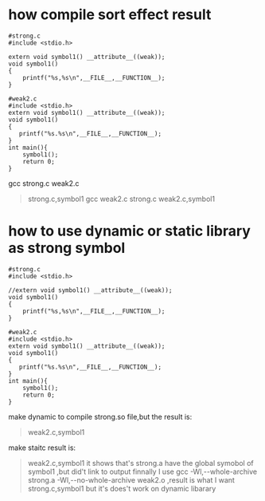 # how compile sort effect result
```
#strong.c
#include <stdio.h>

extern void symbol1() __attribute__((weak));
void symbol1()
{
    printf("%s,%s\n",__FILE__,__FUNCTION__);
}

#weak2.c
#include <stdio.h>
extern void symbol1() __attribute__((weak));
void symbol1()
{
   printf("%s.%s\n",__FILE__,__FUNCTION__);
}
int main(){
    symbol1();
    return 0;
}
```
gcc strong.c weak2.c
> strong.c,symbol1
gcc weak2.c strong.c
>weak2.c,symbol1

# how to use dynamic or static library as strong symbol
```
#strong.c
#include <stdio.h>

//extern void symbol1() __attribute__((weak));
void symbol1()
{
    printf("%s,%s\n",__FILE__,__FUNCTION__);
}

#weak2.c
#include <stdio.h>
extern void symbol1() __attribute__((weak));
void symbol1()
{
   printf("%s.%s\n",__FILE__,__FUNCTION__);
}
int main(){
    symbol1();
    return 0;
}
```

make dynamic to compile strong.so file,but the result is:
> weak2.c,symbol1

make staitc result is:
> weak2.c,symbol1
it shows that's strong.a have the  global symobol of symbol1 ,but did't link to output
finnally I use gcc -Wl,--whole-archive strong.a -Wl,--no-whole-archive weak2.o ,result is what I want 
> strong.c,symbol1 
but it's does't work on dynamic libarary
